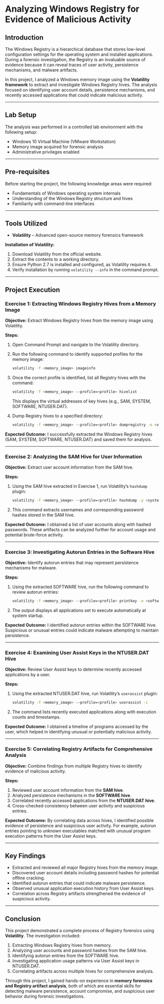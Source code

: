 # Analyzing Windows Registry for Evidence of Malicious Activity

## Introduction

The Windows Registry is a hierarchical database that stores low-level configuration settings for the operating system and installed applications. During a forensic investigation, the Registry is an invaluable source of evidence because it can reveal traces of user activity, persistence mechanisms, and malware artifacts.

In this project, I analyzed a Windows memory image using the **Volatility framework** to extract and investigate Windows Registry hives. The analysis focused on identifying user account details, persistence mechanisms, and recently accessed applications that could indicate malicious activity.

---

## Lab Setup

The analysis was performed in a controlled lab environment with the following setup:

* Windows 10 Virtual Machine (VMware Workstation)
* Memory image acquired for forensic analysis
* Administrative privileges enabled

---

## Pre-requisites

Before starting the project, the following knowledge areas were required:

* Fundamentals of Windows operating system internals
* Understanding of the Windows Registry structure and hives
* Familiarity with command-line interfaces

---

## Tools Utilized

* **Volatility** – Advanced open-source memory forensics framework

**Installation of Volatility:**

1. Download Volatility from the official website.
2. Extract the contents to a working directory.
3. Ensure Python 2.7 is installed and configured, as Volatility requires it.
4. Verify installation by running `volatility --info` in the command prompt.

---

## Project Execution

### Exercise 1: Extracting Windows Registry Hives from a Memory Image

**Objective:** Extract Windows Registry hives from the memory image using Volatility.

**Steps:**

1. Open Command Prompt and navigate to the Volatility directory.

2. Run the following command to identify supported profiles for the memory image:

   ```bash
   volatility -f <memory_image> imageinfo
   ```

3. Once the correct profile is identified, list all Registry hives with the command:

   ```bash
   volatility -f <memory_image> --profile=<profile> hivelist
   ```

   This displays the virtual addresses of key hives (e.g., SAM, SYSTEM, SOFTWARE, NTUSER.DAT).

4. Dump Registry hives to a specified directory:

   ```bash
   volatility -f <memory_image> --profile=<profile> dumpregistry -o <virtual_address> -D <output_directory>
   ```

**Expected Outcome:** I successfully extracted the Windows Registry hives (SAM, SYSTEM, SOFTWARE, NTUSER.DAT) and saved them for analysis.

---

### Exercise 2: Analyzing the SAM Hive for User Information

**Objective:** Extract user account information from the SAM hive.

**Steps:**

1. Using the SAM hive extracted in Exercise 1, run Volatility’s `hashdump` plugin:

   ```bash
   volatility -f <memory_image> --profile=<profile> hashdump -y <system_hive> -s <sam_hive>
   ```

2. This command extracts usernames and corresponding password hashes stored in the SAM hive.

**Expected Outcome:** I obtained a list of user accounts along with hashed passwords. These artifacts can be analyzed further for account usage and potential brute-force activity.

---

### Exercise 3: Investigating Autorun Entries in the Software Hive

**Objective:** Identify autorun entries that may represent persistence mechanisms for malware.

**Steps:**

1. Using the extracted SOFTWARE hive, run the following command to review autorun entries:

   ```bash
   volatility -f <memory_image> --profile=<profile> printkey -o <software_hive_virtual_address> -K "Microsoft\Windows\CurrentVersion\Run"
   ```

2. The output displays all applications set to execute automatically at system startup.

**Expected Outcome:** I identified autorun entries within the SOFTWARE hive. Suspicious or unusual entries could indicate malware attempting to maintain persistence.

---

### Exercise 4: Examining User Assist Keys in the NTUSER.DAT Hive

**Objective:** Review User Assist keys to determine recently accessed applications by a user.

**Steps:**

1. Using the extracted NTUSER.DAT hive, run Volatility’s `userassist` plugin:

   ```bash
   volatility -f <memory_image> --profile=<profile> userassist -i
   ```

2. The command lists recently executed applications along with execution counts and timestamps.

**Expected Outcome:** I obtained a timeline of programs accessed by the user, which helped in identifying unusual or potentially malicious activity.

---

### Exercise 5: Correlating Registry Artifacts for Comprehensive Analysis

**Objective:** Combine findings from multiple Registry hives to identify evidence of malicious activity.

**Steps:**

1. Reviewed user account information from the **SAM hive**.
2. Analyzed persistence mechanisms in the **SOFTWARE hive**.
3. Correlated recently accessed applications from the **NTUSER.DAT hive**.
4. Cross-checked consistency between user activity and suspicious entries.

**Expected Outcome:** By correlating data across hives, I identified possible evidence of persistence and suspicious user activity. For example, autorun entries pointing to unknown executables matched with unusual program execution patterns from the User Assist keys.

---

## Key Findings

* Extracted and reviewed all major Registry hives from the memory image.
* Discovered user account details including password hashes for potential offline cracking.
* Identified autorun entries that could indicate malware persistence.
* Observed unusual application execution history from User Assist keys.
* Correlation across Registry artifacts strengthened the evidence of suspicious activity.

---

## Conclusion

This project demonstrated a complete process of Registry forensics using **Volatility**. The investigation included:

1. Extracting Windows Registry hives from memory.
2. Analyzing user accounts and password hashes from the SAM hive.
3. Identifying autorun entries from the SOFTWARE hive.
4. Investigating application usage patterns via User Assist keys in NTUSER.DAT.
5. Correlating artifacts across multiple hives for comprehensive analysis.

Through this project, I gained hands-on experience in **memory forensics and Registry artifact analysis**, both of which are essential skills for detecting malware persistence, account compromise, and suspicious user behavior during forensic investigations.

